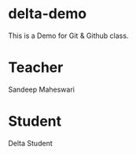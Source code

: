# delta-demo
This is a Demo for Git &amp; Github class.

# Teacher
Sandeep Maheswari

# Student
Delta Student